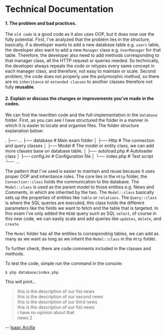 # Technical Documentation

#### 1. The problem and bad practices.

The `old code` is a good code as it also uses OOP, but it does now use the fully potential.
First, I've analyzed that the problem lies in the structure, basically, if a developer wants to add
a new database table e.g. `users` table, the developer also want to add a new `Manager` class e.g. `UserManager`
for that table. Therefore, the developer also need to add methods corresponding to that manager class, all the HTTP
request or
queries needed. So technically, the developer always repeats the code or retypes every same concept in each manager
class,
and therefore, not easy to maintain or scale. Second problem, the code does not properly use the polymorphic method, so
there are no `inheritance` or `extended classes` to another classes therefore not fully **reusable**.

#### 2. Explain or discuss the changes or improvements you’ve made in the codes.

We can find the rewritten code and the full-implementation in the `database` folder.
First, as you can see I have structured the folder in a manner in which it is easier to locate and organise files.
The folder structure explanation below:

.
├── ...
├── database # Main exam folder
│ ├── Http # The connection and query classes
│ ├── Model # The model or entity class, we can add more classes base on database table.
│ ├── autoload.php # Autoloader class
│ ├── config.ini # Configuration file
│ └── index.php # Test script
└── ...

The pattern that I've used is easier to maintain and reuse because it uses proper
OOP and inheritance rules. The core lies in the `Http` folder, the `Connection::class`
holds the communication to the database. The `Model::class` is used as the parent model to
those entities e.g. News and Comments, in which are inherited by the two. The `Model::class`
basically sets up the properties of entities like `table` or `relations`. The `Query::class` is where the
SQL queries are executed, this class holds the different parameters like the fields we want to fetch and the table that
is targeted. In this exam I've only added the `READ` query such as SQL `select`, of course in this new code,
we can easily scale and add queries like `updates`, `delete`, and `create`.

The `Model` folder has all the entities to corresponding tables, we can add as many as we want as long as we inherit the
`Model::class` in the `Http` folder.

To further check, there are code comments included in the classes and methods.

To test the code, simple run the command in the console:

`$ php database/index.php`

This will print...

>this is the description of our fist news<br>
this is the description of our second news<br>
this is the description of our third news<br>
this is the description of our fist news<br>
i have no opinion about that<br>
news 2<br>

-- [Isaac Arcilla](https://isaacdarcilla.framer.website)